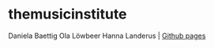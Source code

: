 # themusicinstitute

Daniela Baettig Ola Löwbeer Hanna Landerus | [Github pages](https://dbaettig.github.io/themusicinstitute/)
